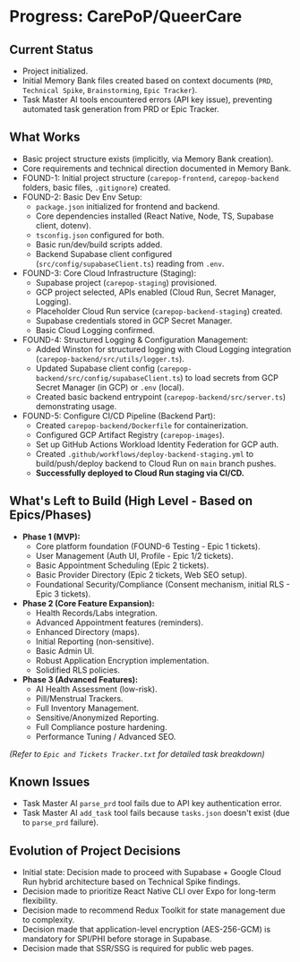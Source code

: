 # Progress: CarePoP/QueerCare

## Current Status

*   Project initialized.
*   Initial Memory Bank files created based on context documents (`PRD`, `Technical Spike`, `Brainstorming`, `Epic Tracker`).
*   Task Master AI tools encountered errors (API key issue), preventing automated task generation from PRD or Epic Tracker.

## What Works

*   Basic project structure exists (implicitly, via Memory Bank creation).
*   Core requirements and technical direction documented in Memory Bank.
*   FOUND-1: Initial project structure (`carepop-frontend`, `carepop-backend` folders, basic files, `.gitignore`) created.
*   FOUND-2: Basic Dev Env Setup:
    *   `package.json` initialized for frontend and backend.
    *   Core dependencies installed (React Native, Node, TS, Supabase client, dotenv).
    *   `tsconfig.json` configured for both.
    *   Basic run/dev/build scripts added.
    *   Backend Supabase client configured (`src/config/supabaseClient.ts`) reading from `.env`.
*   FOUND-3: Core Cloud Infrastructure (Staging):
    *   Supabase project (`carepop-staging`) provisioned.
    *   GCP project selected, APIs enabled (Cloud Run, Secret Manager, Logging).
    *   Placeholder Cloud Run service (`carepop-backend-staging`) created.
    *   Supabase credentials stored in GCP Secret Manager.
    *   Basic Cloud Logging confirmed.
*   FOUND-4: Structured Logging & Configuration Management:
    *   Added Winston for structured logging with Cloud Logging integration (`carepop-backend/src/utils/logger.ts`).
    *   Updated Supabase client config (`carepop-backend/src/config/supabaseClient.ts`) to load secrets from GCP Secret Manager (in GCP) or `.env` (local).
    *   Created basic backend entrypoint (`carepop-backend/src/server.ts`) demonstrating usage.
*   FOUND-5: Configure CI/CD Pipeline (Backend Part):
    *   Created `carepop-backend/Dockerfile` for containerization.
    *   Configured GCP Artifact Registry (`carepop-images`).
    *   Set up GitHub Actions Workload Identity Federation for GCP auth.
    *   Created `.github/workflows/deploy-backend-staging.yml` to build/push/deploy backend to Cloud Run on `main` branch pushes.
    *   **Successfully deployed to Cloud Run staging via CI/CD.**

## What's Left to Build (High Level - Based on Epics/Phases)

*   **Phase 1 (MVP):**
    *   Core platform foundation (FOUND-6 Testing - Epic 1 tickets).
    *   User Management (Auth UI, Profile - Epic 1/2 tickets).
    *   Basic Appointment Scheduling (Epic 2 tickets).
    *   Basic Provider Directory (Epic 2 tickets, Web SEO setup).
    *   Foundational Security/Compliance (Consent mechanism, initial RLS - Epic 3 tickets).
*   **Phase 2 (Core Feature Expansion):**
    *   Health Records/Labs integration.
    *   Advanced Appointment features (reminders).
    *   Enhanced Directory (maps).
    *   Initial Reporting (non-sensitive).
    *   Basic Admin UI.
    *   Robust Application Encryption implementation.
    *   Solidified RLS policies.
*   **Phase 3 (Advanced Features):**
    *   AI Health Assessment (low-risk).
    *   Pill/Menstrual Trackers.
    *   Full Inventory Management.
    *   Sensitive/Anonymized Reporting.
    *   Full Compliance posture hardening.
    *   Performance Tuning / Advanced SEO.

*(Refer to `Epic and Tickets Tracker.txt` for detailed task breakdown)*

## Known Issues

*   Task Master AI `parse_prd` tool fails due to API key authentication error.
*   Task Master AI `add_task` tool fails because `tasks.json` doesn't exist (due to `parse_prd` failure).

## Evolution of Project Decisions

*   Initial state: Decision made to proceed with Supabase + Google Cloud Run hybrid architecture based on Technical Spike findings.
*   Decision made to prioritize React Native CLI over Expo for long-term flexibility.
*   Decision made to recommend Redux Toolkit for state management due to complexity.
*   Decision made that application-level encryption (AES-256-GCM) is mandatory for SPI/PHI before storage in Supabase.
*   Decision made that SSR/SSG is required for public web pages. 